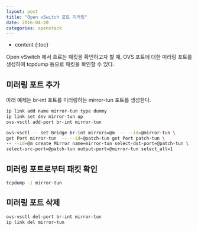 ```yaml
---
layout: post
title: "Open vSwitch 포트 미러링"
date: 2016-04-20
categories: openstack
---
```


* content
{:toc}

Open vSwitch 에서 흐르는 패킷을 확인하고자 할 때, OVS 포트에 대한 미러링 포트를 생성하여 tcpdump 등으로 패킷을 확인할 수 있다.

## 미러링 포트 추가

아래 예제는 br-int 포트를 미러링하는 mirror-tun 포트를 생성한다.

```bash
ip link add name mirror-tun type dummy
ip link set dev mirror-tun up
ovs-vsctl add-port br-int mirror-tun

ovs-vsctl -- set Bridge br-int mirrors=@m  -- --id=@mirror-tun \
get Port mirror-tun  -- --id=@patch-tun get Port patch-tun \
-- --id=@m create Mirror name=mirror-tun select-dst-port=@patch-tun \
select-src-port=@patch-tun output-port=@mirror-tun select_all=1
```

## 미러링 포트로부터 패킷 확인

```bash
tcpdump -i mirror-tun
```

## 미러링 포트 삭제

```bash
ovs-vsctl del-port br-int mirror-tun
ip link del mirror-tun
```